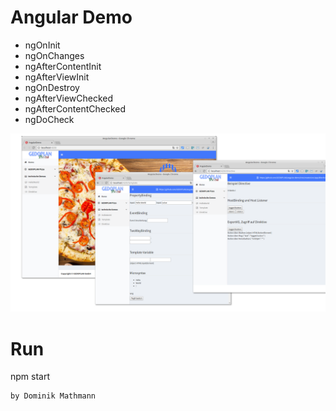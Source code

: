 # Angular Demo
 - ngOnInit
 - ngOnChanges
 - ngAfterContentInit
 - ngAfterViewInit
 - ngOnDestroy
 - ngAfterViewChecked
 - ngAfterContentChecked
 - ngDoCheck

![demo anwendung](http://raw.githubusercontent.com/GEDOPLAN/angular-demo/master/docs/app.png)

# Run 
npm start

```
by Dominik Mathmann
```
